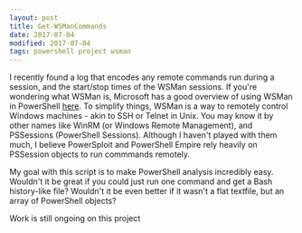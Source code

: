 ```yaml
---
layout: post
title: Get-WSManCommands
date: 2017-07-04
modified: 2017-07-04
tags: powershell project wsman
---
```

I recently found a log that encodes any remote commands run during a session, and the start/stop times of the WSMan sessions. If you're wondering what WSMan is, Microsoft has a good overview of using WSMan in PowerShell [here](https://msdn.microsoft.com/en-us/powershell/reference/5.0/microsoft.wsman.management/providers/wsman-provider). To simplify things, WSMan is a way to remotely control Windows machines - akin to SSH or Telnet in Unix. You may know it by other names like WinRM (or Windows Remote Management), and PSSessions (PowerShell Sessions). Although I haven't played with them much, I believe PowerSploit and PowerShell Empire rely heavily on PSSession objects to run commmands remotely.

My goal with this script is to make PowerShell analysis incredibly easy. Wouldn't it be great if you could just run one command and get a Bash history-like file? Wouldn't it be even better if it wasn't a flat textfile, but an array of PowerShell objects?

Work is still ongoing on this project
